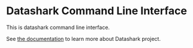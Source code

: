 # Datashark Command Line Interface

This is datashark command line interface.

See [the documentation](https://koromodako.github.io/datashark/) to learn more about Datashark project.
